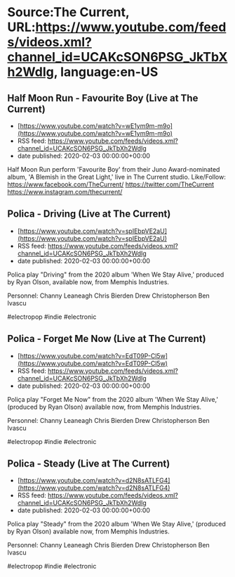 # Source:The Current, URL:https://www.youtube.com/feeds/videos.xml?channel_id=UCAKcSON6PSG_JkTbXh2WdIg, language:en-US

## Half Moon Run - Favourite Boy (Live at The Current)
 - [https://www.youtube.com/watch?v=wE1ym9m-m9o](https://www.youtube.com/watch?v=wE1ym9m-m9o)
 - RSS feed: https://www.youtube.com/feeds/videos.xml?channel_id=UCAKcSON6PSG_JkTbXh2WdIg
 - date published: 2020-02-03 00:00:00+00:00

Half Moon Run perform 'Favourite Boy' from their Juno Award-nominated album, 'A Blemish in the Great Light,' live in The Current studio.
Like/Follow:
https://www.facebook.com/TheCurrent/
https://twitter.com/TheCurrent
https://www.instagram.com/thecurrent/

## Polica - Driving (Live at The Current)
 - [https://www.youtube.com/watch?v=spIEbpVE2aU](https://www.youtube.com/watch?v=spIEbpVE2aU)
 - RSS feed: https://www.youtube.com/feeds/videos.xml?channel_id=UCAKcSON6PSG_JkTbXh2WdIg
 - date published: 2020-02-03 00:00:00+00:00

Polica play "Driving" from the 2020 album 'When We Stay Alive,' produced by Ryan Olson, available now, from Memphis Industries.

Personnel:
Channy Leaneagh
Chris Bierden
Drew Christopherson
Ben Ivascu

#electropop #indie #electronic

## Polica - Forget Me Now (Live at The Current)
 - [https://www.youtube.com/watch?v=EdT09P-Cl5w](https://www.youtube.com/watch?v=EdT09P-Cl5w)
 - RSS feed: https://www.youtube.com/feeds/videos.xml?channel_id=UCAKcSON6PSG_JkTbXh2WdIg
 - date published: 2020-02-03 00:00:00+00:00

Poliça play "Forget Me Now" from the 2020 album 'When We Stay Alive,' (produced by Ryan Olson) available now, from Memphis Industries.

Personnel:
Channy Leaneagh
Chris Bierden
Drew Christopherson
Ben Ivascu

#electropop #indie #electronic

## Polica - Steady (Live at The Current)
 - [https://www.youtube.com/watch?v=d2N8sATLFG4](https://www.youtube.com/watch?v=d2N8sATLFG4)
 - RSS feed: https://www.youtube.com/feeds/videos.xml?channel_id=UCAKcSON6PSG_JkTbXh2WdIg
 - date published: 2020-02-03 00:00:00+00:00

Polica play "Steady" from the 2020 album 'When We Stay Alive,' (produced by Ryan Olson) available now, from Memphis Industries.

Personnel:
Channy Leaneagh
Chris Bierden
Drew Christopherson
Ben Ivascu

#electropop #indie #electronic

